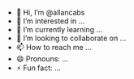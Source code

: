 - 👋 Hi, I’m @allancabs
- 👀 I’m interested in ...
- 🌱 I’m currently learning ...
- 💞️ I’m looking to collaborate on ...
- 📫 How to reach me ...
- 😄 Pronouns: ...
- ⚡ Fun fact: ...

<!---
allancabs/allancabs is a ✨ special ✨ repository because its `README.md` (this file) appears on your GitHub profile.
You can click the Preview link to take a look at your changes.
--->
